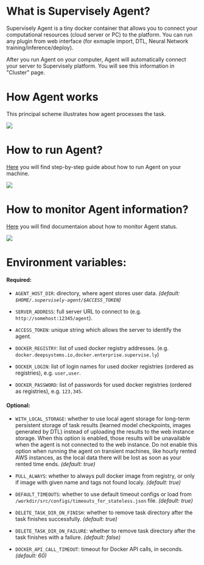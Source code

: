 
# What is Supervisely Agent?

Supervisely Agent is a tiny docker container that allows you to connect your computational resources (cloud server or PC) to the platform. You can run any plugin from web interface (for exmaple import, DTL, Neural Network training/inference/deploy).

After you run Agent on your computer, Agent will automatically connect your server to Supervisely platform. You will see this information in "Cluster" page.  


# How Agent works

This principal scheme illustrates how agent processes the task.

![](https://i.imgur.com/HW6iIXu.png)


# How to run Agent?

[Here](https://docs.supervise.ly/cluster/add_delete_node/add_delete_node/) you will find step-by-step guide about how to run Agent on your machine.

![](https://i.imgur.com/24zHYdz.png)

# How to monitor Agent information?

[Here](https://docs.supervise.ly/cluster/add_delete_node/add_delete_node/) you will find documentaion about how to monitor Agent status.

![](https://i.imgur.com/rgihpsQ.png)


# Environment variables:

#### Required:

- `AGENT_HOST_DIR`: directory, where agent stores user data. _(default: `$HOME/.supervisely-agent/$ACCESS_TOKEN`)_

- `SERVER_ADDRESS`: full server URL to connect to (e.g. `http://somehost:12345/agent`).

- `ACCESS_TOKEN`: unique string which allows the server to identify the agent.

- `DOCKER_REGISTRY`: list of used docker registry addresses. (e.g. `docker.deepsystems.io,docker.enterprise.supervise.ly`)

- `DOCKER_LOGIN`: list of login names for used docker registries (ordered as registries), e.g. `user,user`.

- `DOCKER_PASSWORD`: list of passwords for used docker registries (ordered as registries), e.g. `123,345`.


#### Optional: 

- `WITH_LOCAL_STORAGE`: whether to use local agent storage for long-term persistent storage of task results (learned model checkpoints, images generated by DTL) instead of uploading the results to the web instance storage. When this option is enabled, those results will be unavailable when the agent is not connected to the web instance. Do not enable this option when running the agent on transient machines, like hourly rented AWS instances, as the local data there will be lost as soon as your rented time ends. _(default: true)_

- `PULL_ALWAYS`: whether to always pull docker image from registry, or only if image with given name and tags not found localy. _(default: true)_

- `DEFAULT_TIMEOUTS`: whether to use default timeout configs or load from `/workdir/src/configs/timeouts_for_stateless.json` file. _(default: true)_

- `DELETE_TASK_DIR_ON_FINISH`: whether to remove task directory after the task finishes successfully. _(default: true)_

- `DELETE_TASK_DIR_ON_FAILURE`: whether to remove task directory after the task finishes with a failure. _(default: false)_

- `DOCKER_API_CALL_TIMEOUT`: timeout for Docker API calls, in seconds. _(default: 60)_